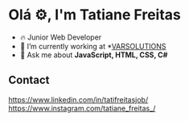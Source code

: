 # Olá ⚙️, I'm Tatiane Freitas
- 🔥 Junior Web Developer<br> 
- 🔭 I’m currently working at *[VARSOLUTIONS](https://www.linkedin.com/company/varsolution/mycompany/)
- 💬 Ask me about **JavaScript, HTML, CSS, C#**<br>

## Contact
https://www.linkedin.com/in/tatifreitasjob/<br>
https://www.instagram.com/tatiane_freitas_/
</body>
</html>
